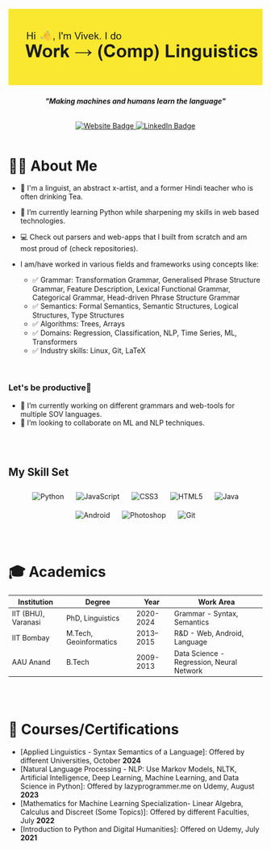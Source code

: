 
![Vivek Tripathi, computational linguist, YT content creator](https://github.com/iamalinguist/iamalinguist/blob/f641dc53be3057140ea69d6d95c2c2c8395140eb/header_image.png)

<h4 align="center"><i>"Making machines and humans learn the language"</i></h4>

<div style="display: flex; justify-content: center;">
    <p align="center">
    <a href="https://iamalinguist.github.io">
        <img src="https://img.shields.io/badge/website-de5833?style=for-the-badge&logo=&logoColor=white" alt="Website Badge">
    </a>
    <a href="https://www.linkedin.com/in/vivektripathiji/">
        <img src="https://img.shields.io/badge/linkedin-%230077B5.svg?style=for-the-badge&logo=linkedin&logoColor=white" alt="LinkedIn Badge">
    </a>
    <!-- <a href="https://www.kaggle.com/sharatsachin">
        <img src="https://img.shields.io/badge/Kaggle-035a7d?style=for-the-badge&logo=kaggle&logoColor=white" alt="Kaggle Badge">
    </a> -->
    </p>
</div>

<h1>👨‍💻 About Me</h1>


- 👋 I'm a linguist, an abstract x-artist, and a former Hindi teacher who is often drinking Tea.
- 🌱 I’m currently learning Python while sharpening my skills in web based technologies. 
- 💻 Check out parsers and web-apps that I built from scratch and am most proud of (check repositories).
- I am/have worked in various fields and frameworks using concepts like:


  - ✅ Grammar: Transformation Grammar, Generalised Phrase Structure Grammar, Feature Description, Lexical Functional Grammar, Categorical Grammar, Head-driven Phrase Structure Grammar
  - ✅ Semantics: Formal Semantics, Semantic Structures, Logical Structures, Type Structures
  - ✅ Algorithms: Trees, Arrays
  - ✅ Domains: Regression, Classification, NLP, Time Series, ML, Transformers
  - ✅ Industry skills: Linux, Git, LaTeX
  
<br/>

### Let's be productive👋
- 🔭 I’m currently working on different grammars and web-tools for multiple SOV languages.
- 👯 I’m looking to collaborate on ML and NLP techniques.

<!--
![top-langs](https://github-readme-stats.vercel.app/api/top-langs?username=iamalinguist&show_icons=true&theme=radical)
![github stats](https://github-readme-stats.vercel.app/api?username=iamalinguist&show_icons=true&theme=radical)
-->

<br/>
<br/>  



## My Skill Set  
<div align="center">  
<img style="margin: 10px" src="https://profilinator.rishav.dev/skills-assets/python-original.svg" alt="Python" height="50" />  
<img style="margin: 10px" src="https://profilinator.rishav.dev/skills-assets/javascript-original.svg" alt="JavaScript" height="50" />  
<img style="margin: 10px" src="https://profilinator.rishav.dev/skills-assets/css3-original-wordmark.svg" alt="CSS3" height="50" />  
<img style="margin: 10px" src="https://profilinator.rishav.dev/skills-assets/html5-original-wordmark.svg" alt="HTML5" height="50" />   
<img style="margin: 10px" src="https://profilinator.rishav.dev/skills-assets/java-original-wordmark.svg" alt="Java" height="50" />  
<img style="margin: 10px" src="https://profilinator.rishav.dev/skills-assets/android-original-wordmark.svg" alt="Android" height="50" />   
<img style="margin: 10px" src="https://profilinator.rishav.dev/skills-assets/photoshop-plain.svg" alt="Photoshop" height="50" />  
<img style="margin: 10px" src="https://profilinator.rishav.dev/skills-assets/git-scm-icon.svg" alt="Git" height="50" />  
</div>

<br/>
<br/>
<h1>🎓 Academics</h1>

| Institution | Degree | Year | Work Area |
|-------------|--------|------|-----------------|
| IIT (BHU), Varanasi| PhD, Linguistics | 2020-2024 | Grammar - Syntax, Semantics|
| IIT Bombay| M.Tech, Geoinformatics| 2013–2015 | R&D - Web, Android, Language |
| AAU Anand | B.Tech | 2009-2013 | Data Science - Regression, Neural Network |

<br/>
<br/>
<h1>📜 Courses/Certifications</h1>

- [Applied Linguistics - Syntax Semantics of a Language]: Offered by different Universities, October <b>2024</b>
- [Natural Language Processing - NLP: Use Markov Models, NLTK, Artificial Intelligence, Deep Learning, Machine Learning, and Data Science in Python]: Offered by lazyprogrammer.me on Udemy, August <b>2023</b>
- [Mathematics for Machine Learning Specialization- Linear Algebra, Calculus and Discreet (Some Topics)]: Offered by different Faculties, July <b>2022</b>
- [Introduction to Python and Digital Humanities]: Offered on Udemy, July <b>2021</b>


<!--
- [AWS Certified Machine Learning – Specialty](https://www.credly.com/badges/bceef8de-52df-4a84-8d2e-7e4f03f5a85f/public_url) Offered by AWS, October 2022
- [AWS Certified Cloud Practitioner](https://www.credly.com/badges/5908e92f-c3d1-44e8-918b-6ea445764419/public_url) Offered by AWS, January 2022
- [Deep Learning Specialization](https://www.coursera.org/account/accomplishments/specialization/certificate/BHEMTH7NMX4Q) Offered by deeplearning.ai on Coursera, August 2020
- [Machine Learning](https://www.coursera.org/account/accomplishments/certificate/D4Z738LHKR6A) Offered by Stanford University on Coursera, Feb 2020

- 🤔 I’m looking for help with ...
- 💬 Ask me about ...
- 📫 How to reach me: ...
- 😄 Pronouns: ...
- ⚡ Fun fact: I won "Best Hair" from my cohort at Nashville Software School due to my wild, untamable curly mane. 
     - Took help from https://github.com/sharatsachin
-->
